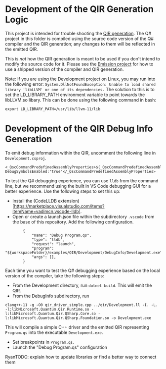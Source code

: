 ﻿# Development of the QIR Generation Logic

This project is intended for trouble shooting the [QIR generation](../../../src/QsCompiler/QirGeneration). The Q# project in this folder is compiled using the source code version of the Q# compiler and the QIR generation; any changes to them will be reflected in the emitted QIR.

This is *not* how the QIR generation is meant to be used if you don't intend to modify the source code for it. Please see the [Emission project](../Emission) for how to use a shipped version of the compiler and QIR generation.

Note: If you are using the Development project on Linux, you may run into the following error: `System.DllNotFoundException: Unable to load shared library 'libLLVM' or one of its dependencies.` The solution to this is to set the LD_LIBRARY_PATH environment variable to point towards the libLLVM.so libary. This can be done using the following command in bash:
```
export LD_LIBRARY_PATH=/usr/lib/llvm-11/lib
```

# Development of the QIR Debug Info Generation
To emit debug information within the QIR, uncomment the following line in `Development.csproj`.
```
<_QscCommandPredefinedAssemblyProperties>$(_QscCommandPredefinedAssemblyProperties) DebugSymbolsEnabled:"true"</_QscCommandPredefinedAssemblyProperties>
```

To test the Q# debugging experience, you can use `lldb` from the command line, but we recommend using the built in VS Code debugging GUI for a better experience. Use the following steps to set this up:
* Install the (CodeLLDB extension)[https://marketplace.visualstudio.com/items?itemName=vadimcn.vscode-lldb].
* Open or create a launch.json file within the subdirectory `.vscode` from the base of this repository. Add the following configuration.
```
        {
            "name": "Debug Program.qs",
            "type": "lldb",
            "request": "launch",
            "program": "${workspaceFolder}/examples/QIR/Development/DebugInfo/Development.exe",
            "args": [],
        }
```

Each time you want to test the Q# debugging experience based on the local version of the compiler, take the following steps:
* From the Development directory, run `dotnet build`. This will emit the QIR.
* From the DebugInfo subdirectory, run
```
clang++-11 -g -O0 qir_driver_simple.cpp ../qir/Development.ll -I. -L. -l:libMicrosoft.Quantum.Qir.Runtime.so -l:libMicrosoft.Quantum.Qir.QSharp.Core.so -l:libMicrosoft.Quantum.Qir.QSharp.Foundation.so -o Development.exe
```
This will compile a simple C++ driver and the emitted QIR representing `Program.qs` into the executable `Development.exe`.
* Set breakpoints in `Program.qs`.
* Launch the "Debug Program.qs" configuration

RyanTODO: explain how to update libraries or find a better way to connect them
